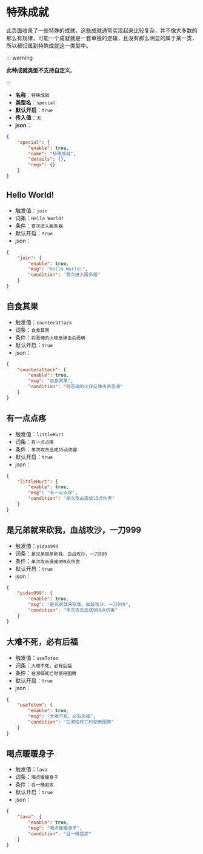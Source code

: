 # 特殊成就

此页面收录了一些特殊的成就，这些成就通常实现起来比较复杂，并不像大多数的那么有规律，可能一个成就就是一套单独的逻辑，且没有那么明显的属于某一类，所以都归属到特殊成就这一类型中。



::: warning

**此种成就类型不支持自定义**。

:::



- **名称**：`特殊成就`
- **类型名**：`special`
- **默认开启**：`true`
- **传入值**：`无`
- **json**：

```json
{
	"special": {
		"enable": true,
		"name": "特殊成就",
		"details": {},
		"regx": {}
	}
}
```



## Hello World!

- 触发值：`join`
- 词条：`Hello World!`
- 条件：`首次进入服务器`
- 默认开启：`true`
- json：

```json
{
	"join": {
		"enable": true,
		"msg": "Hello World!",
		"condition": "首次进入服务器"
	}
}
```


## 自食其果

- 触发值：`counterattack`
- 词条：`自食其果`
- 条件：`将恶魂的火球反弹击杀恶魂`
- 默认开启：`true`
- json：

```json
{
	"counterattack": {
		"enable": true,
		"msg": "自食其果",
		"condition": "将恶魂的火球反弹击杀恶魂"
	}
}
```


## 有一点点疼

- 触发值：`littleHurt`
- 词条：`有一点点疼`
- 条件：`单次攻击造成15点伤害`
- 默认开启：`true`
- json：

```json
{
	"littleHurt": {
		"enable": true,
		"msg": "有一点点疼",
		"condition": "单次攻击造成15点伤害"
	}
}
```


## 是兄弟就来砍我，血战攻沙，一刀999

- 触发值：`yidao999`
- 词条：`是兄弟就来砍我，血战攻沙，一刀999`
- 条件：`单次攻击造成999点伤害`
- 默认开启：`true`
- json：

```json
{
	"yidao999": {
		"enable": true,
		"msg": "是兄弟就来砍我，血战攻沙，一刀999",
		"condition": "单次攻击造成999点伤害"
	}
}
```


## 大难不死，必有后福

- 触发值：`useTotem`
- 词条：`大难不死，必有后福`
- 条件：`在濒临死亡时使用图腾`
- 默认开启：`true`
- json：

```json
{
	"useTotem": {
		"enable": true,
		"msg": "大难不死，必有后福",
		"condition": "在濒临死亡时使用图腾"
	}
}
```


## 喝点暖暖身子

- 触发值：`lava`
- 词条：`喝点暖暖身子`
- 条件：`舀一桶岩浆`
- 默认开启：`true`
- json：

```json
{
	"lava": {
		"enable": true,
		"msg": "喝点暖暖身子",
		"condition": "舀一桶岩浆"
	}
}
```

